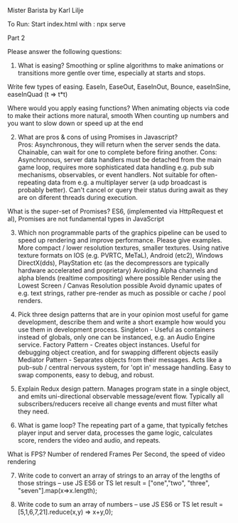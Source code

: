 Mister Barista
by Karl Lilje

To Run:
Start index.html with :
npx serve


Part 2

Please answer the following questions:
1. What is easing? 
Smoothing or spline algorithms to make animations or transitions more gentle over time, especially at starts and stops.

Write few types of easing. 
EaseIn, EaseOut, EaseInOut, Bounce, easeInSine, easeInQuad (t => t*t)

Where would you apply easing functions? 
When animating objects via code to make their actions more natural, smooth
When counting up numbers and you want to slow down or speed up at the end

2. What are pros & cons of using Promises in Javascript?  
Pros: Asynchronous, they will return when the server sends the data. 
Chainable, can wait for one to complete before firing another.
Cons: Asynchronous, server data handlers must be detached from the main game loop, requires more sophisticated data handling e.g. pub sub mechanisms, observables, or event handlers. 
Not suitable for often-repeating data from e.g. a multiplayer server (a udp broadcast is probably better).
Can't cancel or query their status during await as they are on diferent threads during execution.

What is the super-set of Promises?
ES6, (implemented via HttpRequest et al), Promises are not fundamental types in JavaScript

3. Which non programmable parts of the graphics pipeline can be used to speed up rendering and improve performance. Please give examples.
More compact / lower resolution textures, smaller textures.
Using native texture formats on IOS (e.g. PVRTC, MeTaL), Android (etc2), Windows DirectX(dds), PlayStation etc (as the decompressors are typically hardware accelerated and proprietary)
Avoiding Alpha channels and alpha blends (realtime compositing) where possible
Render using the Lowest Screen / Canvas Resolution possible
Avoid dynamic upates of e.g. text strings, rather pre-render as much as possible or cache / pool renders.

4. Pick three design patterns that are in your opinion most useful for game development, describe them and write a short example how would you use them in development process.
Singleton - Useful as containers instead of globals, only one can be instanced, e.g. an Audio Engine service.
Factory Pattern - Creates object instances. Useful for debugging object creation, and for swapping different objects easily
Mediator Pattern - Separates objects from their messages. Acts like a pub-sub / central nervous system, for 'opt in' message handling. Easy to swap components, easy to debug, and robust.

5. Explain Redux design pattern.
Manages program state in a single object, and emits uni-directional observable message/event flow.
Typically all subscribers/reducers receive all change events and must filter what they need.

6. What is game loop? 
The repeating part of a game, that typically fetches player input and server data, processes the game logic, calculates score, renders the video and audio, and repeats.

What is FPS?
Number of rendered Frames Per Second, the speed of video rendering

7. Write code to convert an array of strings to an array of the lengths of those strings – use JS ES6 or TS
let result = ["one","two", "three", "seven"].map(x=>x.length);

8. Write code to sum an array of numbers – use JS ES6 or TS
let result = [5,1,6,7,21].reduce(x,y) => x+y,0);
